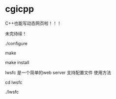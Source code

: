 # cgicpp
C++也能写动态网页啦！！！

未完待续！

./configure

make

make install

lwsfc 是一个简单的web server 支持配置文件 使用方法

cd lwsfc

./lwsfc

